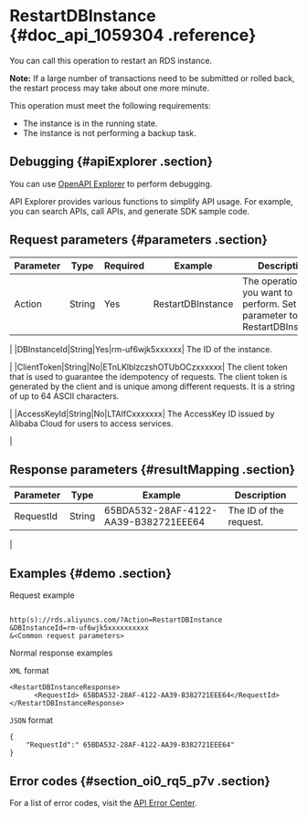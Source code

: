 # RestartDBInstance {#doc_api_1059304 .reference}

You can call this operation to restart an RDS instance.

**Note:** If a large number of transactions need to be submitted or rolled back, the restart process may take about one more minute.

This operation must meet the following requirements:

-   The instance is in the running state.
-   The instance is not performing a backup task.

## Debugging {#apiExplorer .section}

You can use [OpenAPI Explorer](https://api.aliyun.com/#product=Rds&api=RestartDBInstance) to perform debugging.

API Explorer provides various functions to simplify API usage. For example, you can search APIs, call APIs, and generate SDK sample code.

## Request parameters {#parameters .section}

|Parameter|Type|Required|Example|Description|
|---------|----|--------|-------|-----------|
|Action|String|Yes|RestartDBInstance| The operation that you want to perform. Set this parameter to RestartDBInstance.

 |
|DBInstanceId|String|Yes|rm-uf6wjk5xxxxxx| The ID of the instance.

 |
|ClientToken|String|No|ETnLKlblzczshOTUbOCzxxxxxx| The client token that is used to guarantee the idempotency of requests. The client token is generated by the client and is unique among different requests. It is a string of up to 64 ASCII characters.

 |
|AccessKeyId|String|No|LTAIfCxxxxxxx| The AccessKey ID issued by Alibaba Cloud for users to access services.

 |

## Response parameters {#resultMapping .section}

|Parameter|Type|Example|Description|
|---------|----|-------|-----------|
|RequestId|String|65BDA532-28AF-4122-AA39-B382721EEE64| The ID of the request.

 |

## Examples {#demo .section}

Request example

``` {#request_demo}

http(s)://rds.aliyuncs.com/?Action=RestartDBInstance
&DBInstanceId=rm-uf6wjk5xxxxxxxxxx
&<Common request parameters>
```

Normal response examples

`XML` format

``` {#codeblock_676_62e_0u9}
<RestartDBInstanceResponse>
	  <RequestId> 65BDA532-28AF-4122-AA39-B382721EEE64</RequestId></RestartDBInstanceResponse>
```

`JSON` format

``` {#codeblock_k7m_ksf_19q}
{
	"RequestId":" 65BDA532-28AF-4122-AA39-B382721EEE64"
}
```

## Error codes {#section_oi0_rq5_p7v .section}

For a list of error codes, visit the [API Error Center](https://error-center.alibabacloud.com/status/product/Rds).

